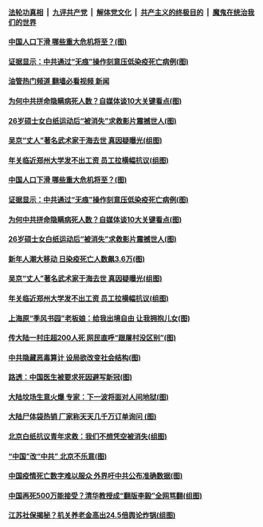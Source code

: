 ####  [法轮功真相](../../../../basic/blob/master/README.md?t=01191612) &nbsp;|&nbsp; [九评共产党](../../../../9ping.md/blob/master/README.md?t=01191612) &nbsp;|&nbsp; [解体党文化](../../../../jtdwh.md/blob/master/README.md?t=01191612)  &nbsp;|&nbsp; [共产主义的终极目的](../../../../gczydzjmd.md/blob/master/README.md?t=01191612) &nbsp;|&nbsp; [魔鬼在统治我们的世界](../../../../mgztzwmdsj.md/blob/master/README.md?t=01191612) 

#### [中国人口下滑 哪些重大危机将至？(图)](../pages/p1/1026872.md?t=01191612) 

#### [证据显示：中共通过“无痕”操作刻意压低染疫死亡病例(图)](../pages/p1/1026871.md?t=01191612) 

#### [油管热门频道 翻墙必看视频 新闻](http://129.146.143.75:81/youtube.html?01191612)

#### [为何中共拼命隐瞒病死人数？自媒体谈10大关键看点(图)](../pages/p1/1026870.md?t=01191612) 

#### [26岁硕士女白纸运动后“被消失”求救影片震撼世人(图)](../pages/p1/1026864.md?t=01191612) 

#### [吴京“丈人”著名武术家于海去世 真因疑曝光(组图)](../pages/p1/1026853.md?t=01191612) 

#### [年关临近郑州大学发不出工资 员工拉横幅抗议(组图)](../pages/p1/1026846.md?t=01191612) 

#### [中国人口下滑 哪些重大危机将至？(图)](../pages/p1/1026872.md?t=01191612) 

#### [证据显示：中共通过“无痕”操作刻意压低染疫死亡病例(图)](../pages/p1/1026871.md?t=01191612) 

#### [为何中共拼命隐瞒病死人数？自媒体谈10大关键看点(图)](../pages/p1/1026870.md?t=01191612) 

#### [26岁硕士女白纸运动后“被消失”求救影片震撼世人(图)](../pages/p1/1026864.md?t=01191612) 

#### [新年人潮大移动 日染疫死亡人数飙3.6万(图)](../pages/p1/1026858.md?t=01191612) 

#### [吴京“丈人”著名武术家于海去世 真因疑曝光(组图)](../pages/p1/1026853.md?t=01191612) 

#### [年关临近郑州大学发不出工资 员工拉横幅抗议(组图)](../pages/p1/1026846.md?t=01191612) 


#### [上海原“季风书园”老板娘：给我出境自由 让我拥抱儿女(图)](../pages/p1/1026831.md?t=01191612) 

#### [传大陆一村庄超200人死 网民直呼“跟屠村没区别”(图)](../pages/p1/1026823.md?t=01191612) 

#### [中共隐藏恶毒算计 设局欲改变社会结构(图)](../pages/p1/1026709.md?t=01191612) 

#### [路透：中国医生被要求死因避写新冠(图)](../pages/p1/1026783.md?t=01191612) 

#### [大陆坟场生意火爆 专家：下一波将面对人间地狱(图)](../pages/p1/1026780.md?t=01191612) 


#### [大陆尸体袋热销 厂家称天天几千万订单询问 (图)](../pages/p1/1026762.md?t=01191612) 

#### [北京白纸抗议青年求救：我们不想凭空被消失(组图)](../pages/p1/1026742.md?t=01191612) 

#### [“中国”改“中共” 北京不乐意(图)](../pages/p1/1026697.md?t=01191612) 

#### [中国疫情死亡数字难以服众 外界吁中共公布准确数据(图)](../pages/p1/1026696.md?t=01191612) 

#### [中国再死500万能接受？清华教授成“翻版李毅”全网骂翻(组图)](../pages/p1/1026695.md?t=01191612) 

#### [江苏社保揭秘？机关养老金高出24.5倍舆论炸锅(组图)](../pages/p1/1026686.md?t=01191612) 

<img src='http://gfw-breaker.win/goodnews/indexes/p1.md' width='0px' height='0px'/>
